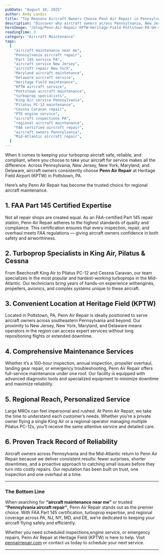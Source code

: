 ```yaml
---
pubDate: "August 18, 2025"
author: Andy Landis
title: "Top Reasons Aircraft Owners Choose Penn Air Repair in Pennsylvania"
description: "Discover why aircraft owners across Pennsylvania, New Jersey, New York, Maryland, and Delaware trust Penn Air Repair at Heritage Field (KPTW). From FAA Part 145 certification to turboprop expertise, see what makes us the preferred choice for regional aircraft maintenance."
heroImage: "/blog/Penn-Air-Repair-KPTW-Heritage-Field-Pottstown-PA-GH-repairing-wing.webp"
readingTime: 3
category: "Aircraft Maintenance"
tags:
  [
    "aircraft maintenance near me",
    "Pennsylvania aircraft repair",
    "Part 145 service PA",
    "aircraft service New Jersey",
    "aircraft repair New York",
    "Maryland aircraft maintenance",
    "Delaware aircraft service",
    "Heritage Field maintenance",
    "KPTW aircraft service",
    "Pottstown aircraft maintenance",
    "turboprop specialists",
    "King Air service Pennsylvania",
    "Pilatus PC-12 maintenance",
    "Cessna Caravan repair",
    "PT6 engine service",
    "aircraft inspections PA",
    "regional aircraft maintenance",
    "FAA certified aircraft repair",
    "aircraft owners Pennsylvania",
    "Mid-Atlantic aircraft repair",
  ]
---
```


When it comes to keeping your turboprop aircraft safe, reliable, and compliant, where you choose to take your aircraft for service makes all the difference. Across Pennsylvania, New Jersey, New York, Maryland, and Delaware, aircraft owners consistently choose **Penn Air Repair** at Heritage Field Airport (KPTW) in Pottstown, PA.

Here’s why Penn Air Repair has become the trusted choice for regional aircraft maintenance.

## 1. FAA Part 145 Certified Expertise

Not all repair shops are created equal. As an FAA-certified Part 145 repair station, Penn Air Repair adheres to the highest standards of quality and compliance. This certification ensures that every inspection, repair, and overhaul meets FAA regulations — giving aircraft owners confidence in both safety and airworthiness.

## 2. Turboprop Specialists in King Air, Pilatus & Cessna

From Beechcraft King Air to Pilatus PC-12 and Cessna Caravan, our team specializes in the most popular and hardest-working turboprops in the Mid-Atlantic. Our technicians bring years of hands-on experience withengines, propellers, avionics, and complex systems unique to these aircraft.

## 3. Convenient Location at Heritage Field (KPTW)

Located in Pottstown, PA, Penn Air Repair is ideally positioned to serve aircraft owners across southeastern Pennsylvania and beyond. Our proximity to New Jersey, New York, Maryland, and Delaware means operators in the region can access expert services without long repositioning flights or extended downtime.

## 4. Comprehensive Maintenance Services

Whether it’s a 100-hour inspection, annual inspection, propeller overhaul, landing gear repair, or emergency troubleshooting, Penn Air Repair offers full-service maintenance under one roof. Our facility is equipped with advanced diagnostic tools and specialized equipment to minimize downtime and maximize reliability.

## 5. Regional Reach, Personalized Service

Large MROs can feel impersonal and rushed. At Penn Air Repair, we take the time to understand each customer’s needs. Whether you’re a private owner flying a single King Air or a regional operator managing multiple Pilatus PC-12s, you’ll receive the same attentive service and detailed care.

## 6. Proven Track Record of Reliability

Aircraft owners across Pennsylvania and the Mid-Atlantic return to Penn Air Repair because we deliver consistent results: fewer surprises, shorter downtimes, and a proactive approach to catching small issues before they turn into costly repairs. Our reputation has been built on trust, one inspection and one overhaul at a time.

---

### The Bottom Line

When searching for **“aircraft maintenance near me”** or trusted **“Pennsylvania aircraft repair”**, Penn Air Repair stands out as the premier choice. With FAA Part 145 certification, turboprop expertise, and regional coverage across PA, NJ, NY, MD, and DE, we’re dedicated to keeping your aircraft flying safely and efficiently.

Whether you need scheduled inspections,engine service, or emergency repairs, Penn Air Repair at Heritage Field (KPTW) is here to help. Visit [pennairrepair.com](/) or contact us today to schedule your next service.

---
